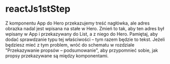 # reactJs1stStep

Z komponentu App do Hero przekazujemy treść nagłówka, ale adres obrazka nadal jest wpisana na stałe w Hero. Zmień to tak, aby ten adres był wpisany w App i przekazywany do List, a z niego do Hero. Pamiętaj, aby dodać sprawdzanie typu tej właściwości – tym razem będzie to tekst. Jeżeli będziesz mieć z tym problem, wróć do schematu w rozdziale "Przekazywanie propsów – podsumowanie", aby przypomnieć sobie, jak propsy przekazywane są między komponentami.